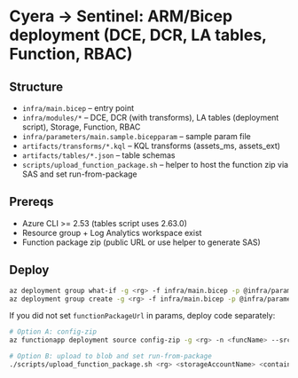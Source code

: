 # Cyera → Sentinel: ARM/Bicep deployment (DCE, DCR, LA tables, Function, RBAC)

## Structure
- `infra/main.bicep` – entry point
- `infra/modules/*` – DCE, DCR (with transforms), LA tables (deployment script), Storage, Function, RBAC
- `infra/parameters/main.sample.bicepparam` – sample param file
- `artifacts/transforms/*.kql` – KQL transforms (assets_ms, assets_ext)
- `artifacts/tables/*.json` – table schemas
- `scripts/upload_function_package.sh` – helper to host the function zip via SAS and set run-from-package

## Prereqs
- Azure CLI >= 2.53 (tables script uses 2.63.0)
- Resource group + Log Analytics workspace exist
- Function package zip (public URL or use helper to generate SAS)

## Deploy
```bash
az deployment group what-if -g <rg> -f infra/main.bicep -p @infra/parameters/main.sample.bicepparam
az deployment group create -g <rg> -f infra/main.bicep -p @infra/parameters/main.sample.bicepparam
```

If you did not set `functionPackageUrl` in params, deploy code separately:
```bash
# Option A: config-zip
az functionapp deployment source config-zip -g <rg> -n <funcName> --src ./cyera-connector.zip

# Option B: upload to blob and set run-from-package
./scripts/upload_function_package.sh <rg> <storageAccountName> <container> <funcName> ./cyera-connector.zip 24
```
